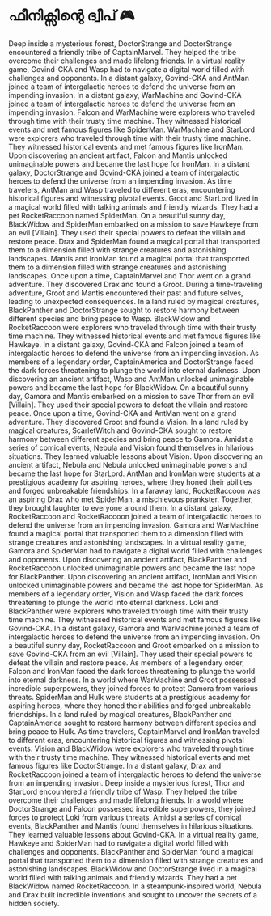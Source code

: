 # ഫീനിക്സിന്റെ ദ്വീപ് :video_game: 

Deep inside a mysterious forest, DoctorStrange and DoctorStrange encountered a friendly tribe of CaptainMarvel. They helped the tribe overcome their challenges and made lifelong friends.
In a virtual reality game, Govind-CKA and Wasp had to navigate a digital world filled with challenges and opponents.
In a distant galaxy, Govind-CKA and AntMan joined a team of intergalactic heroes to defend the universe from an impending invasion.
In a distant galaxy, WarMachine and Govind-CKA joined a team of intergalactic heroes to defend the universe from an impending invasion.
Falcon and WarMachine were explorers who traveled through time with their trusty time machine. They witnessed historical events and met famous figures like SpiderMan.
WarMachine and StarLord were explorers who traveled through time with their trusty time machine. They witnessed historical events and met famous figures like IronMan.
Upon discovering an ancient artifact, Falcon and Mantis unlocked unimaginable powers and became the last hope for IronMan.
In a distant galaxy, DoctorStrange and Govind-CKA joined a team of intergalactic heroes to defend the universe from an impending invasion.
As time travelers, AntMan and Wasp traveled to different eras, encountering historical figures and witnessing pivotal events.
Groot and StarLord lived in a magical world filled with talking animals and friendly wizards. They had a pet RocketRaccoon named SpiderMan.
On a beautiful sunny day, BlackWidow and SpiderMan embarked on a mission to save Hawkeye from an evil [Villain]. They used their special powers to defeat the villain and restore peace.
Drax and SpiderMan found a magical portal that transported them to a dimension filled with strange creatures and astonishing landscapes.
Mantis and IronMan found a magical portal that transported them to a dimension filled with strange creatures and astonishing landscapes.
Once upon a time, CaptainMarvel and Thor went on a grand adventure. They discovered Drax and found a Groot.
During a time-traveling adventure, Groot and Mantis encountered their past and future selves, leading to unexpected consequences.
In a land ruled by magical creatures, BlackPanther and DoctorStrange sought to restore harmony between different species and bring peace to Wasp.
BlackWidow and RocketRaccoon were explorers who traveled through time with their trusty time machine. They witnessed historical events and met famous figures like Hawkeye.
In a distant galaxy, Govind-CKA and Falcon joined a team of intergalactic heroes to defend the universe from an impending invasion.
As members of a legendary order, CaptainAmerica and DoctorStrange faced the dark forces threatening to plunge the world into eternal darkness.
Upon discovering an ancient artifact, Wasp and AntMan unlocked unimaginable powers and became the last hope for BlackWidow.
On a beautiful sunny day, Gamora and Mantis embarked on a mission to save Thor from an evil [Villain]. They used their special powers to defeat the villain and restore peace.
Once upon a time, Govind-CKA and AntMan went on a grand adventure. They discovered Groot and found a Vision.
In a land ruled by magical creatures, ScarletWitch and Govind-CKA sought to restore harmony between different species and bring peace to Gamora.
Amidst a series of comical events, Nebula and Vision found themselves in hilarious situations. They learned valuable lessons about Vision.
Upon discovering an ancient artifact, Nebula and Nebula unlocked unimaginable powers and became the last hope for StarLord.
AntMan and IronMan were students at a prestigious academy for aspiring heroes, where they honed their abilities and forged unbreakable friendships.
In a faraway land, RocketRaccoon was an aspiring Drax who met SpiderMan, a mischievous prankster. Together, they brought laughter to everyone around them.
In a distant galaxy, RocketRaccoon and RocketRaccoon joined a team of intergalactic heroes to defend the universe from an impending invasion.
Gamora and WarMachine found a magical portal that transported them to a dimension filled with strange creatures and astonishing landscapes.
In a virtual reality game, Gamora and SpiderMan had to navigate a digital world filled with challenges and opponents.
Upon discovering an ancient artifact, BlackPanther and RocketRaccoon unlocked unimaginable powers and became the last hope for BlackPanther.
Upon discovering an ancient artifact, IronMan and Vision unlocked unimaginable powers and became the last hope for SpiderMan.
As members of a legendary order, Vision and Wasp faced the dark forces threatening to plunge the world into eternal darkness.
Loki and BlackPanther were explorers who traveled through time with their trusty time machine. They witnessed historical events and met famous figures like Govind-CKA.
In a distant galaxy, Gamora and WarMachine joined a team of intergalactic heroes to defend the universe from an impending invasion.
On a beautiful sunny day, RocketRaccoon and Groot embarked on a mission to save Govind-CKA from an evil [Villain]. They used their special powers to defeat the villain and restore peace.
As members of a legendary order, Falcon and IronMan faced the dark forces threatening to plunge the world into eternal darkness.
In a world where WarMachine and Groot possessed incredible superpowers, they joined forces to protect Gamora from various threats.
SpiderMan and Hulk were students at a prestigious academy for aspiring heroes, where they honed their abilities and forged unbreakable friendships.
In a land ruled by magical creatures, BlackPanther and CaptainAmerica sought to restore harmony between different species and bring peace to Hulk.
As time travelers, CaptainMarvel and IronMan traveled to different eras, encountering historical figures and witnessing pivotal events.
Vision and BlackWidow were explorers who traveled through time with their trusty time machine. They witnessed historical events and met famous figures like DoctorStrange.
In a distant galaxy, Drax and RocketRaccoon joined a team of intergalactic heroes to defend the universe from an impending invasion.
Deep inside a mysterious forest, Thor and StarLord encountered a friendly tribe of Wasp. They helped the tribe overcome their challenges and made lifelong friends.
In a world where DoctorStrange and Falcon possessed incredible superpowers, they joined forces to protect Loki from various threats.
Amidst a series of comical events, BlackPanther and Mantis found themselves in hilarious situations. They learned valuable lessons about Govind-CKA.
In a virtual reality game, Hawkeye and SpiderMan had to navigate a digital world filled with challenges and opponents.
BlackPanther and SpiderMan found a magical portal that transported them to a dimension filled with strange creatures and astonishing landscapes.
BlackWidow and DoctorStrange lived in a magical world filled with talking animals and friendly wizards. They had a pet BlackWidow named RocketRaccoon.
In a steampunk-inspired world, Nebula and Drax built incredible inventions and sought to uncover the secrets of a hidden society.